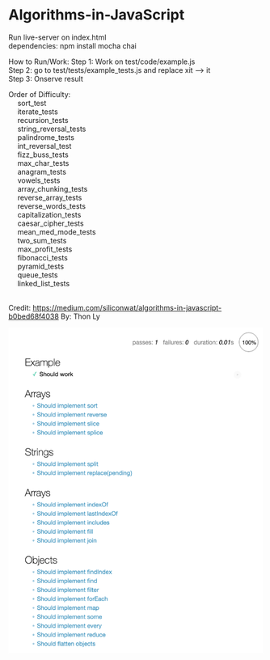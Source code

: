 # Algorithms-in-JavaScript
Run live-server on index.html <br />
dependencies: npm install mocha chai

How to Run/Work:
Step 1: Work on test/code/example.js  <br />
Step 2: go to test/tests/example_tests.js and replace xit --> it  <br />
Step 3: Onserve result <br />


Order of Difficulty: <br /> &emsp;
    sort_test <br />&emsp;
    iterate_tests <br />&emsp;
    recursion_tests <br />&emsp;
    string_reversal_tests <br />&emsp;
    palindrome_tests <br />&emsp;
    int_reversal_test <br />&emsp;
    fizz_buss_tests <br />&emsp;
    max_char_tests <br />&emsp;
    anagram_tests <br />&emsp;
    vowels_tests <br />&emsp;
    array_chunking_tests <br />&emsp;
    reverse_array_tests <br />&emsp;
    reverse_words_tests <br />&emsp;
    capitalization_tests <br />&emsp;
    caesar_cipher_tests <br />&emsp;
    mean_med_mode_tests <br />&emsp;
    two_sum_tests <br />&emsp;
    max_profit_tests <br />&emsp;
    fibonacci_tests <br />&emsp;
    pyramid_tests <br />&emsp;
    queue_tests <br />&emsp;
    linked_list_tests <br />&emsp;


Credit: https://medium.com/siliconwat/algorithms-in-javascript-b0bed68f4038 
By: Thon Ly


![GitHub Logo](/images/ss.png)
